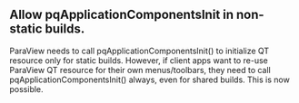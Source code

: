 ## Allow pqApplicationComponentsInit in non-static builds.

ParaView needs to call pqApplicationComponentsInit() to initialize QT
resource only for static builds. However, if client apps want to
re-use ParaView QT resource for their own menus/toolbars, they
need to call pqApplicationComponentsInit() always, even for shared
builds. This is now possible.
